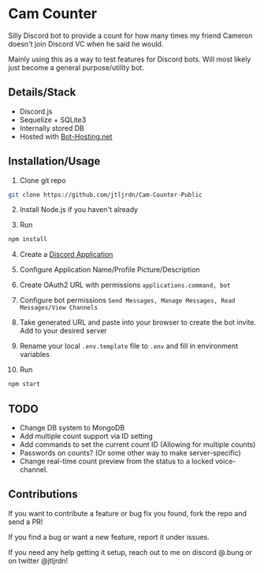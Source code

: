 # Cam Counter

Silly Discord bot to provide a count for how many times my friend Cameron doesn't join Discord VC when he said he would.

Mainly using this as a way to test features for Discord bots. Will most likely just become a general purpose/utility bot. 

## Details/Stack

* Discord.js
* Sequelize + SQLite3
* Internally stored DB
* Hosted with [Bot-Hosting.net](https://bot-hosting.net)

## Installation/Usage

1. Clone git repo
```sh
git clone https://github.com/jtljrdn/Cam-Counter-Public
```

2. Install Node.js if you haven't already

3. Run 
```sh
npm install
```

4. Create a [Discord Application](https://discord.com/developers/applications?new_application=true) 

5. Configure Application Name/Profile Picture/Description

6. Create OAuth2 URL with permissions `applications.command, bot`

7. Configure bot permissions `Send Messages, Manage Messages, Read Messages/View Channels`

8. Take generated URL and paste into your browser to create the bot invite. Add to your desired server

9. Rename your local `.env.template` file to `.env` and fill in environment variables

10. Run 
```sh
npm start
```

## TODO

* Change DB system to MongoDB
* Add multiple count support via ID setting
* Add commands to set the current count ID (Allowing for multiple counts)
* Passwords on counts? (Or some other way to make server-specific)
* Change real-time count preview from the status to a locked voice-channel.

## Contributions

If you want to contribute a feature or bug fix you found, fork the repo and send a PR!

If you find a bug or want a new feature, report it under issues.

If you need any help getting it setup, reach out to me on discord @.bung or on twitter @jtljrdn!
